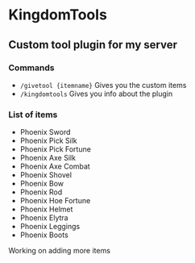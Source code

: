# KingdomTools
## Custom tool plugin for my server

### Commands
- `/givetool {itemname}` Gives you the custom items
- `/kingdomtools` Gives you info about the plugin

### List of items

- Phoenix Sword
- Phoenix Pick Silk
- Phoenix Pick Fortune
- Phoenix Axe Silk
- Phoenix Axe Combat
- Phoenix Shovel
- Phoenix Bow
- Phoenix Rod
- Phoenix Hoe Fortune
- Phoenix Helmet
- Phoenix Elytra
- Phoenix Leggings
- Phoenix Boots

Working on adding more items
